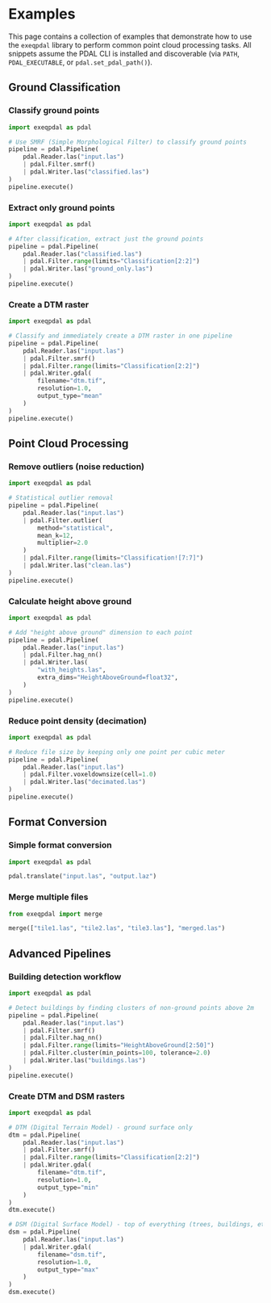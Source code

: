 # Examples

This page contains a collection of examples that demonstrate how to use the `exeqpdal` library to perform common point cloud processing tasks. All snippets assume the PDAL CLI is installed and discoverable (via `PATH`, `PDAL_EXECUTABLE`, or `pdal.set_pdal_path()`).

## Ground Classification

### Classify ground points

```python
import exeqpdal as pdal

# Use SMRF (Simple Morphological Filter) to classify ground points
pipeline = pdal.Pipeline(
    pdal.Reader.las("input.las")
    | pdal.Filter.smrf()
    | pdal.Writer.las("classified.las")
)
pipeline.execute()
```

### Extract only ground points

```python
import exeqpdal as pdal

# After classification, extract just the ground points
pipeline = pdal.Pipeline(
    pdal.Reader.las("classified.las")
    | pdal.Filter.range(limits="Classification[2:2]")
    | pdal.Writer.las("ground_only.las")
)
pipeline.execute()
```

### Create a DTM raster

```python
import exeqpdal as pdal

# Classify and immediately create a DTM raster in one pipeline
pipeline = pdal.Pipeline(
    pdal.Reader.las("input.las")
    | pdal.Filter.smrf()
    | pdal.Filter.range(limits="Classification[2:2]")
    | pdal.Writer.gdal(
        filename="dtm.tif",
        resolution=1.0,
        output_type="mean"
    )
)
pipeline.execute()
```

## Point Cloud Processing

### Remove outliers (noise reduction)

```python
import exeqpdal as pdal

# Statistical outlier removal
pipeline = pdal.Pipeline(
    pdal.Reader.las("input.las")
    | pdal.Filter.outlier(
        method="statistical",
        mean_k=12,
        multiplier=2.0
    )
    | pdal.Filter.range(limits="Classification![7:7]")
    | pdal.Writer.las("clean.las")
)
pipeline.execute()
```

### Calculate height above ground

```python
import exeqpdal as pdal

# Add "height above ground" dimension to each point
pipeline = pdal.Pipeline(
    pdal.Reader.las("input.las")
    | pdal.Filter.hag_nn()
    | pdal.Writer.las(
        "with_heights.las",
        extra_dims="HeightAboveGround=float32",
    )
)
pipeline.execute()
```

### Reduce point density (decimation)

```python
import exeqpdal as pdal

# Reduce file size by keeping only one point per cubic meter
pipeline = pdal.Pipeline(
    pdal.Reader.las("input.las")
    | pdal.Filter.voxeldownsize(cell=1.0)
    | pdal.Writer.las("decimated.las")
)
pipeline.execute()
```

## Format Conversion

### Simple format conversion

```python
import exeqpdal as pdal

pdal.translate("input.las", "output.laz")
```

### Merge multiple files

```python
from exeqpdal import merge

merge(["tile1.las", "tile2.las", "tile3.las"], "merged.las")
```

## Advanced Pipelines

### Building detection workflow

```python
import exeqpdal as pdal

# Detect buildings by finding clusters of non-ground points above 2m
pipeline = pdal.Pipeline(
    pdal.Reader.las("input.las")
    | pdal.Filter.smrf()
    | pdal.Filter.hag_nn()
    | pdal.Filter.range(limits="HeightAboveGround[2:50]")
    | pdal.Filter.cluster(min_points=100, tolerance=2.0)
    | pdal.Writer.las("buildings.las")
)
pipeline.execute()
```

### Create DTM and DSM rasters

```python
import exeqpdal as pdal

# DTM (Digital Terrain Model) - ground surface only
dtm = pdal.Pipeline(
    pdal.Reader.las("input.las")
    | pdal.Filter.smrf()
    | pdal.Filter.range(limits="Classification[2:2]")
    | pdal.Writer.gdal(
        filename="dtm.tif",
        resolution=1.0,
        output_type="min"
    )
)
dtm.execute()

# DSM (Digital Surface Model) - top of everything (trees, buildings, etc.)
dsm = pdal.Pipeline(
    pdal.Reader.las("input.las")
    | pdal.Writer.gdal(
        filename="dsm.tif",
        resolution=1.0,
        output_type="max"
    )
)
dsm.execute()
```
